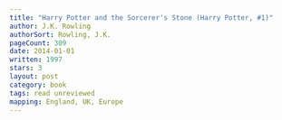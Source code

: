 ```yaml
---
title: "Harry Potter and the Sorcerer's Stone (Harry Potter, #1)"
author: J.K. Rowling
authorSort: Rowling, J.K.
pageCount: 309
date: 2014-01-01
written: 1997
stars: 3
layout: post
category: book
tags: read unreviewed
mapping: England, UK, Europe
---
```

